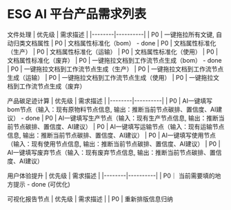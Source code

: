 # ESG AI 平台产品需求列表

文件处理
| 优先级 | 需求描述 |
|--------|----------|
| P0 | 一键拖拉所有文键, 自动归类文档属性
| P0 | 文档属性标准化（bom） - done
| P0 | 文档属性标准化（生产）
| P0 | 文档属性标准化（运输）
| P0 | 文档属性标准化（使用）
| P0 | 文档属性标准化（废弃）
| P0 | 一键拖拉文档到工作流节点生成（bom） - done
| P0 | 一键拖拉文档到工作流节点生成（生产）
| P0 | 一键拖拉文档到工作流节点生成（运输）
| P0 | 一键拖拉文档到工作流节点生成（使用）
| P0 | 一键拖拉文档到工作流节点生成（废弃）

产品碳足迹计算
| 优先级 | 需求描述 |
|--------|----------|
| P0 | AI一键填写bom节点（输入：现有原物料节点信息, 输出：推断当前节点碳排、置信度、AI建议） - done
| P0 | AI一键填写生产节点（输入：现有生产节点信息, 输出：推断当前节点碳排、置信度、AI建议）
| P0 | AI一键填写运输节点（输入：现有运输节点信息, 输出：推断当前节点碳排、置信度、AI建议）
| P0 | AI一键填写使用节点（输入：现有使用节点信息, 输出：推断当前节点碳排、置信度、AI建议）
| P0 | AI一键填写废弃节点（输入：现有废弃节点信息, 输出：推断当前节点碳排、置信度、AI建议）


用户体验提升
| 优先级 | 需求描述 |
|--------|----------|
| P0｜ 当前需要填的地方提示  - done (可优化)




可视化报告节点
| 优先级 | 需求描述 |
| P0 | 重新排版信息归纳